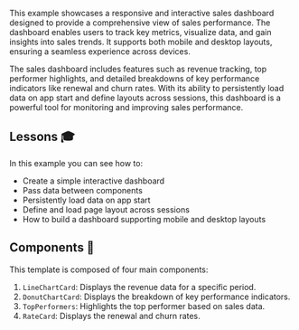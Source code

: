 This example showcases a responsive and interactive sales dashboard designed to
provide a comprehensive view of sales performance. The dashboard enables users
to track key metrics, visualize data, and gain insights into sales trends. It
supports both mobile and desktop layouts, ensuring a seamless experience across
devices.

The sales dashboard includes features such as revenue tracking, top performer
highlights, and detailed breakdowns of key performance indicators like renewal
and churn rates. With its ability to persistently load data on app start and
define layouts across sessions, this dashboard is a powerful tool for monitoring
and improving sales performance.

## Lessons 🎓

In this example you can see how to:

-   Create a simple interactive dashboard
-   Pass data between components
-   Persistently load data on app start
-   Define and load page layout across sessions
-   How to build a dashboard supporting mobile and desktop layouts

## Components 🧩

This template is composed of four main components:

1. `LineChartCard`: Displays the revenue data for a specific period.
2. `DonutChartCard`: Displays the breakdown of key performance indicators.
3. `TopPerformers`: Highlights the top performer based on sales data.
4. `RateCard`: Displays the renewal and churn rates.
